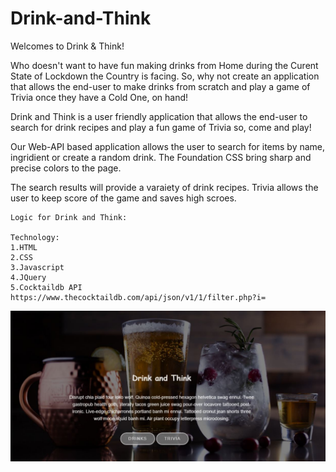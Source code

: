 # Drink-and-Think

Welcomes to Drink & Think!


Who doesn't want to have fun making drinks from Home during the Curent State of Lockdown the Country is facing. So, why not create an application that allows the end-user to make drinks from scratch and play a game of Trivia once they have a Cold One, on hand!

Drink and Think is a user friendly application that allows the end-user to search for drink recipes and play a fun game of Trivia so, come and play!

Our Web-API based application allows the user to search for items by name, ingridient or create a random drink. The Foundation CSS bring sharp and precise colors to the page. 

The search results will provide a varaiety of drink recipes. Trivia allows the user to keep score of the game and saves high scroes. 

```
Logic for Drink and Think:

Technology:
1.HTML
2.CSS
3.Javascript
4.JQuery
5.Cocktaildb API https://www.thecocktaildb.com/api/json/v1/1/filter.php?i=
```

![index](assets\css\main.png)